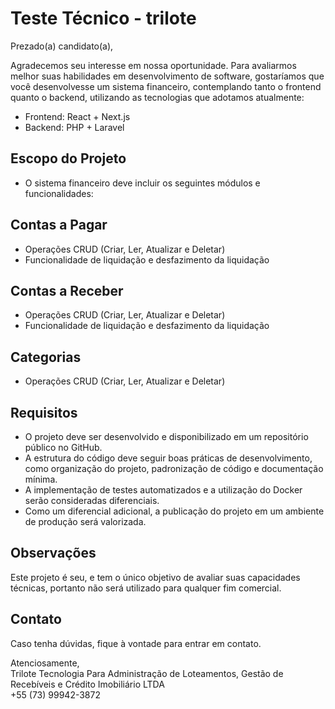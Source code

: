 # Teste Técnico - trilote

Prezado(a) candidato(a),

Agradecemos seu interesse em nossa oportunidade. Para avaliarmos melhor suas habilidades em desenvolvimento de software, gostaríamos que você desenvolvesse um sistema financeiro, contemplando tanto o frontend quanto o backend, utilizando as tecnologias que adotamos atualmente:

- Frontend: React + Next.js
- Backend: PHP + Laravel

## Escopo do Projeto
- O sistema financeiro deve incluir os seguintes módulos e funcionalidades:

## Contas a Pagar
- Operações CRUD (Criar, Ler, Atualizar e Deletar)
- Funcionalidade de liquidação e desfazimento da liquidação

## Contas a Receber
- Operações CRUD (Criar, Ler, Atualizar e Deletar)
- Funcionalidade de liquidação e desfazimento da liquidação

## Categorias
- Operações CRUD (Criar, Ler, Atualizar e Deletar)

## Requisitos
- O projeto deve ser desenvolvido e disponibilizado em um repositório público no GitHub.
- A estrutura do código deve seguir boas práticas de desenvolvimento, como organização do projeto, padronização de código e documentação mínima.
- A implementação de testes automatizados e a utilização do Docker serão consideradas diferenciais.
- Como um diferencial adicional, a publicação do projeto em um ambiente de produção será valorizada.

## Observações
Este projeto é seu, e tem o único objetivo de avaliar suas capacidades técnicas, portanto não será utilizado para qualquer fim comercial.


## Contato
Caso tenha dúvidas, fique à vontade para entrar em contato.  
  
Atenciosamente,  
Trilote Tecnologia Para Administração de Loteamentos, Gestão de Recebíveis e Crédito Imobiliário LTDA  
+55 (73) 99942-3872
